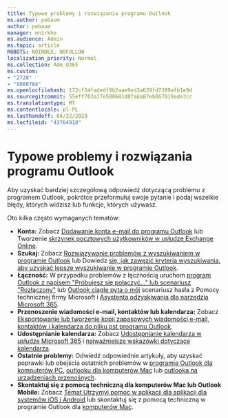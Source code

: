 ```yaml
---
title: Typowe problemy i rozwiązania programu Outlook
ms.author: pebaum
author: pebaum
manager: mnirkhe
ms.audience: Admin
ms.topic: article
ROBOTS: NOINDEX, NOFOLLOW
localization_priority: Normal
ms.collection: Adm_O365
ms.custom:
- "2728"
- "9000784"
ms.openlocfilehash: 172cf54fadedf9b2aae9ed3a639fd7399afb1e9d
ms.sourcegitcommit: 55eff703a17e500681d8fa6a87eb067019ade3cc
ms.translationtype: MT
ms.contentlocale: pl-PL
ms.lasthandoff: 04/22/2020
ms.locfileid: "43764918"
---
```

# <a name="outlook-common-issues-and-resolutions"></a>Typowe problemy i rozwiązania programu Outlook

Aby uzyskać bardziej szczegółową odpowiedź dotyczącą problemu z programem Outlook, pokrótce przeformułuj swoje pytanie i podaj wszelkie błędy, których widzisz lub funkcje, których używasz.

Oto kilka często wymaganych tematów:

- **Konta:** Zobacz [Dodawanie konta e-mail do programu Outlook](https://support.office.com/article/6e27792a-9267-4aa4-8bb6-c84ef146101b) lub Tworzenie [skrzynek pocztowych użytkowników w usłudze Exchange Online](https://docs.microsoft.com/Exchange/recipients-in-exchange-online/create-user-mailboxes).
- **Szukaj:** Zobacz [Rozwiązywanie problemów z wyszukiwaniem w programie Outlook](https://support.office.com/article/2556b11f-f4d8-46be-b0a7-de33a3f4f066) lub Dowiedz [się, jak zawęzić kryteria wyszukiwania, aby uzyskać lepsze wyszukiwanie w programie Outlook](https://support.office.com/article/D824D1E9-A255-4C8A-8553-276FB895A8DA).
- **Łączność:** W przypadku problemów z łącznością uruchom [program Outlook z napisem "Próbujesz się połączyć..." lub scenariusz "Rozłączony"](https://aka.ms/SaRA-OutlookDisconnect) lub [Outlook ciągle pyta o mój](https://aka.ms/SaRA-OutlookPwdPrompt) scenariusz hasła z Pomocy technicznej firmy Microsoft i [Asystenta odzyskiwania dla narzędzia Microsoft 365](https://diagnostics.outlook.com/#/).
- **Przenoszenie wiadomości e-mail, kontaktów lub kalendarza:** Zobacz [Eksportowanie lub tworzenie kopii zapasowych wiadomości e-mail, kontaktów i kalendarza do pliku pst programu Outlook](https://support.office.com/article/14252b52-3075-4e9b-be4e-ff9ef1068f91).
- **Udostępnianie kalendarza:** Zobacz [Udostępnianie kalendarza w usłudze Microsoft 365](https://support.office.com/article/b576ecc3-0945-4d75-85f1-5efafb8a37b4) i [najważniejsze wskazówki dotyczące kalendarza](https://support.office.com/article/D93F72D3-2361-4E0D-8D6A-5C4939C17F39).
- **Ostatnie problemy:** Odwiedź odpowiednie artykuły, aby uzyskać poprawki lub obejścia ostatnich problemów w [programie Outlook dla komputerów PC,](https://support.office.com/article/ecf61305-f84f-4e13-bb73-95a214ac1230) [outlooku dla komputerów Mac](https://support.office.com/article/54afa5e3-db38-422a-9d94-3b55330ded8e) lub [outlooka na urządzeniach przenośnych](https://support.office.com/article/a264ef01-9c88-48fb-9285-7017e4f31f02).
- **Skontaktuj się z pomocą techniczną dla komputerów Mac lub Outlook Mobile:** Zobacz [Temat Utrzymyj pomoc w aplikacji dla aplikacji dla systemów iOS i Android](https://support.office.com/article/218a22d1-9fa5-4889-b689-de1c63493243) lub skontaktuj się z pomocą techniczną w programie Outlook dla [komputerów Mac](https://support.office.com/article/d0410177-8e65-4487-93f7-206a3a3d71a8).